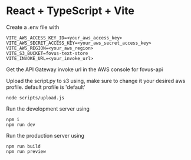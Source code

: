 # React + TypeScript + Vite

Create a .env file with

```
VITE_AWS_ACCESS_KEY_ID=<your_aws_access_key>
VITE_AWS_SECRET_ACCESS_KEY=<your_aws_secret_access_key>
VITE_AWS_REGION=<your_aws_region>
VITE_S3_BUCKET=fovus-text-store
VITE_INVOKE_URL=<your_invoke_url>
```

Get the API Gateway invoke url in the AWS console for fovus-api

Upload the script.py to s3 using, make sure to change it your desired aws profile. default profile is 'default'

```
node scripts/upload.js
```

Run the development server using

```
npm i
npm run dev
```

Run the production server using

```
npm run build
npm run preview
```
